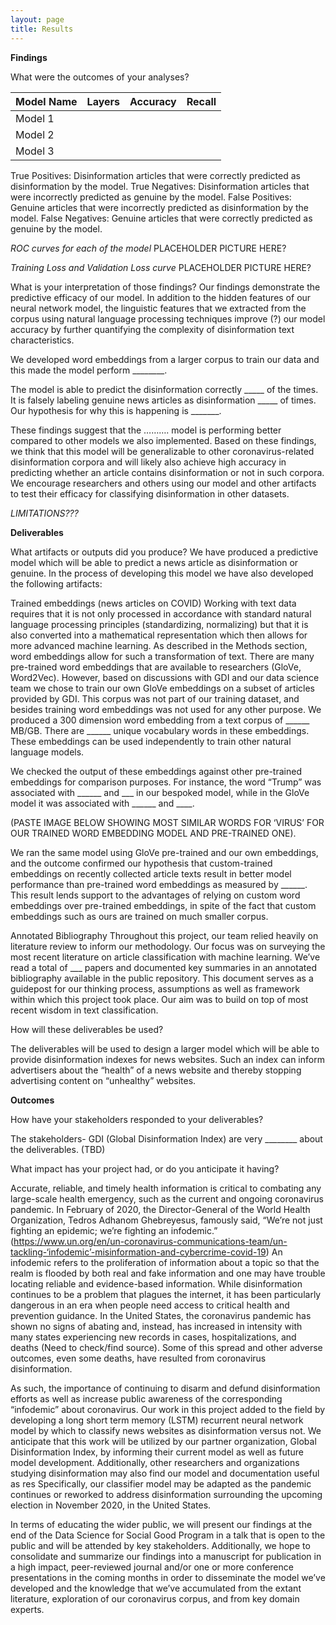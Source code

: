 ```yaml
---
layout: page
title: Results
---
```


**Findings**

What were the outcomes of your analyses?

| Model Name | Layers | Accuracy| Recall |
| :---        |    :----:   |    :----:  |      ---: |
| Model 1      |        |       |         |    
| Model 2   |         |          |         |  
| Model 3   |         |          |          | 



True Positives: Disinformation articles that were correctly predicted as disinformation by the model.
True Negatives: Disinformation articles that were incorrectly predicted as genuine by the model.
False Positives: Genuine articles that were incorrectly predicted as disinformation by the model.
False Negatives: Genuine articles that were correctly predicted as genuine by the model.


*ROC curves for each  of the model*
PLACEHOLDER PICTURE HERE? 


*Training Loss and Validation Loss curve*
PLACEHOLDER PICTURE HERE? 

What is your interpretation of those findings?
Our findings demonstrate the predictive efficacy of our model. In addition to the hidden features of our neural network model, the linguistic features that we extracted from the corpus using natural language processing techniques improve (?) our model accuracy by further quantifying the complexity of disinformation text characteristics.

We developed word embeddings from a larger corpus to train our data and this made the model perform ________.

The model is able to predict the disinformation correctly _____ of the times. It is falsely labeling genuine news articles as disinformation _____ of times. Our hypothesis for why this is happening is _______.

These findings suggest that the ………. model is performing better compared to other models we also implemented. Based on these findings, we think that this model will be generalizable to other coronavirus-related disinformation corpora and will likely also achieve high accuracy in predicting whether an article contains disinformation or not in such corpora. We encourage researchers and others using our model and other artifacts to test their efficacy for classifying disinformation in other datasets.

*LIMITATIONS???*


**Deliverables**

What artifacts or outputs did you produce?
We have produced a predictive model which will be able to predict a news article as disinformation or genuine. In the process of developing this model we have also developed the following artifacts:


Trained embeddings (news articles on COVID)
Working with text data requires that it is not only processed in accordance with standard natural language processing principles (standardizing, normalizing) but that it is also converted into a mathematical representation which then allows for more advanced machine learning. As described in the Methods section, word embeddings allow for such a transformation of text. There are many pre-trained word embeddings that are available to researchers (GloVe, Word2Vec). However, based on discussions with GDI and our data science team we chose to train our own GloVe embeddings on a subset of articles provided by GDI. This corpus was not part of our training dataset, and besides training word embeddings was not used for any other purpose. We produced a 300 dimension word embedding from a text corpus of ______ MB/GB. There are ______ unique vocabulary words in these embeddings. These embeddings can be used independently to train other natural language models.


We checked the output of these embeddings against other pre-trained embeddings for comparison purposes. For instance, the word “Trump” was associated with ______ and ___ in our bespoked model, while in the GloVe model it was associated with ______ and ____. 

(PASTE IMAGE BELOW SHOWING MOST SIMILAR WORDS FOR ‘VIRUS’ FOR OUR TRAINED WORD EMBEDDING MODEL AND PRE-TRAINED ONE). 

We ran the same model using GloVe pre-trained and our own embeddings, and the outcome confirmed our hypothesis that custom-trained embeddings on recently collected article texts result in better model performance than pre-trained word embeddings as measured by ______. This result lends support to the advantages  of relying on custom word embeddings over pre-trained embeddings, in spite of the fact that custom embeddings such as ours are trained on much smaller corpus. 


Annotated Bibliography
Throughout this project, our team relied heavily on literature review to inform our methodology. Our focus was on surveying the most recent literature on article classification with machine learning. We’ve read a total of ___ papers and documented key summaries in an annotated bibliography available in the public repository. This document serves as a guidepost for our thinking process, assumptions as well as framework within which this project took place. Our aim was to build on top of most recent wisdom in text classification. 




How will these deliverables be used? 

The deliverables will be used to design a larger model which will be able to provide disinformation indexes for news websites. Such an index can inform advertisers about the “health” of a news website and thereby stopping advertising content on “unhealthy” websites. 

**Outcomes**

How have your stakeholders responded to your deliverables? 

The stakeholders- GDI (Global Disinformation Index) are very ________ about the deliverables. (TBD)


What impact has your project had, or do you anticipate it having? 


Accurate, reliable, and timely health information is critical to combating any large-scale health emergency, such as the current and ongoing coronavirus pandemic. In February of 2020, the Director-General of the World Health Organization, Tedros Adhanom Ghebreyesus, famously said, “We’re not just fighting an epidemic; we’re fighting an infodemic.” (https://www.un.org/en/un-coronavirus-communications-team/un-tackling-‘infodemic’-misinformation-and-cybercrime-covid-19) An infodemic refers to the proliferation of information about a topic so that the realm is flooded by both real and fake information and one may have trouble locating reliable and evidence-based information. While disinformation continues to be a problem that plagues the internet, it has been particularly dangerous in an era when people need access to critical health and prevention guidance. In the United States, the coronavirus pandemic has shown no signs of abating and, instead, has increased in intensity with many states experiencing new records in cases, hospitalizations, and deaths (Need to check/find source). Some of this spread and other adverse outcomes, even some deaths, have resulted from coronavirus disinformation. 

As such, the importance of continuing to disarm and defund disinformation efforts as well as increase public awareness of the corresponding “infodemic” about coronavirus. Our work in this project added to the field by developing a long short term memory (LSTM) recurrent neural network model by which to classify news websites as disinformation versus not. We anticipate that this work will be utilized by our partner organization, Global Disinformation Index, by informing their current model as well as future model development. Additionally, other researchers and organizations studying disinformation may also find our model and documentation useful as res Specifically, our classifier model may be adapted as the pandemic continues or reworked to address disinformation surrounding the upcoming election in November 2020, in the United States.

In terms of educating the wider public, we will present our findings at the end of the Data Science for Social Good Program in a talk that is open to the public and will be attended by key stakeholders. Additionally, we hope to consolidate and summarize our findings into a manuscript for publication in a high impact, peer-reviewed journal and/or one or more conference presentations in the coming months in order to disseminate the model we’ve developed and the knowledge that we’ve accumulated from the extant literature, exploration of our coronavirus corpus, and from key domain experts.

